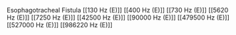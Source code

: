 Esophagotracheal Fistula
[[130 Hz (E)]]
[[400 Hz (E)]]
[[730 Hz (E)]]
[[5620 Hz (E)]]
[[7250 Hz (E)]]
[[42500 Hz (E)]]
[[90000 Hz (E)]]
[[479500 Hz (E)]]
[[527000 Hz (E)]]
[[986220 Hz (E)]]